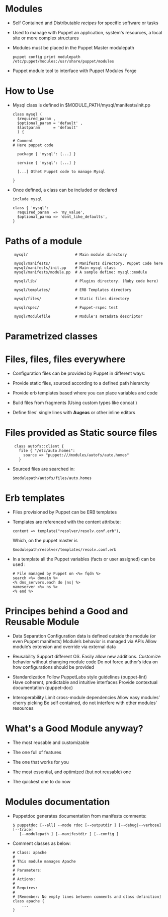 # Modules

  - Self Contained and Distributable *recipes* for specific software or tasks
  
  - Used to manage with Puppet an application, system's resources, a local site or more complex structures
  
  - Modules must be placed in the Puppet Master modulepath
    
        puppet config print modulepath
        /etc/puppet/modules:/usr/share/puppet/modules
 
 
  - Puppet module tool to interface with Puppet Modules Forge
  
  
# How to Use

  - Mysql class is defined in $MODULE_PATH/mysql/manifests/init.pp

        class mysql (
          $required_param ,
          $optional_param = 'default' ,
          $lastparam      = 'default' 
          ) {

        # Comment
        # Here puppet code
        
          package { 'mysql': [...] }
 
          service { 'mysql': [...] }
        
          [...] Othet Puppet code to manage Mysql
        
        }
        
  - Once defined, a class can be included or declared        

        include mysql
        
        class { 'mysql':
          required_param  => 'my_value',
          $optional_parma => 'dont_like_defaults',
        }
        
   
# Paths of a module

        mysql/                     # Main module directory

        mysql/manifests/           # Manifests directory. Puppet Code here
        mysql/manifests/init.pp    # Main mysql class 
        mysql/manifests/module.pp  # A sample define: mysql::module

        mysql/lib/                 # Plugins directory. (Ruby code here) 
        
        mysql/templates/           # ERB Templates directory 
        
        mysql/files/               # Static files directory 

        mysql/spec/                # Puppet-rspec test 

        mysql/Modulefile           # Module's metadata descriptor


# Parametrized classes

# Files, files, files everywhere

  - Configuration files can be provided by Puppet in different ways:

  - Provide static files, sourced according to a defined path hierarchy

  - Provide erb templates based where you can place variables and code
  
  - Build files from fragments (Using custom types like concat )

  - Define files' single lines with **Augeas** or other inline editors
  

# Files provided as Static source files

        class autofs::client {
          file { "/etc/auto.homes":
            source => "puppet:///modules/autofs/auto.homes"
          }

  - Sourced files are searched in:

        $modulepath/autofs/files/auto.homes


# Erb templates

  - Files provisioned by Puppet can be ERB templates

  - Templates are referenced with the content attribute:

        content => template("resolver/resolv.conf.erb"),
  
    Which, on the puppet master is 
    
        $modulepath/resolver/templates/resolv.conf.erb   

  - In a template all the Puppet variables (facts or user assigned) can be used :

        # File managed by Puppet on <%= fqdn %>
        search <%= domain %>
        <% dns_servers.each do |ns| %>
        nameserver <%= ns %>
        <% end %> 



# Principes behind a Good and Reusable Module

  - Data Separation
    Configuration data is defined outside the module (or even Puppet manifests)
    Module’s behavior is managed via APIs
    Allow module’s extension and override via external data

  - Reusability
    Support different OS. Easily allow new additions.
    Customize behavior without changing module code
    Do not force author’s idea on how configurations should be provided

  - Standardization
    Follow PuppetLabs style guidelines (puppet-lint)
    Have coherent, predictable and intuitive interfaces
    Provide contextual documentation (puppet-doc)

  - Interoperability
    Limit cross-module dependencies
    Allow easy modules’ cherry picking 
    Be self contained, do not interfere with other modules’ resources

# What's a Good Module anyway?

  - The most reusable and customizable
  
  - The one full of features 

  - The one that works for you
  
  - The most essential, and optimized (but not reusable) one
  
  - The quickest one to do now


# Modules documentation

  - Puppetdoc generates documentation from manifests comments:

        $ puppetdoc [--all] --mode rdoc [--outputdir ] [--debug|--verbose] [--trace]
           [--modulepath ] [--manifestdir ] [--config ]

  - Comment classes as below:

        # Class: apache
        #
        # This module manages Apache
        #
        # Parameters:
        #
        # Actions:
        #
        # Requires:
        #
        # [Remember: No empty lines between comments and class definition]
        class apache {
         	...
        }
